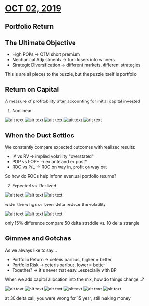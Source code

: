 # [OCT 02, 2019](https://www.tastytrade.com/tt/shows/from-theory-to-practice/episodes/portfolio-tactics-building-blocks-portfolio-return-part-one-10-02-2019)
## Portfolio Return
## The Ultimate Objective
  * High POPs -> OTM short premium
  * Mechanical Adjustments -> turn losers into winners
  * Strategic Diversification -> different markets, different strategies

 This is are all pieces to the puzzle, but the puzzle itself is portfolio
## Return on Capital
  A measure of profitability after accounting for initial capital invested
1. Nonlinear

  ![alt text](./img/06.1.png "spy")
  ![alt text](./img/06.2.png "spy")
  ![alt text](./img/06.3.png "spy")
  ![alt text](./img/06.4.png "spy")
  ![alt text](./img/06.5.png "spy")

## When the Dust Settles
 We constantly compare expected outcomes with realized results:
  * IV vs RV -> implied volatility "overstated"
  * POP vs POP* -> ex ante and ex post*
  * ROC vs P/L -> ROC on way in, profit on way out

  So how do ROCs help inform eventual portfolio returns?

2. Expected vs. Realized

  ![alt text](./img/06.b.1.png "spy")
  ![alt text](./img/06.b.2.png "spy")
  ![alt text](./img/06.b.3.png "spy")

  wider the wings or lower delta reduce the volatility

  ![alt text](./img/06.b.4.png "spy")
  ![alt text](./img/06.b.5.png "spy")
  ![alt text](./img/06.b.6.png "spy")

  only 15% difference compare 50 delta straddle vs. 10 delta strangle

## Gimmes and Gotchas
 As we always like to say...
   * Portfolio Return -> ceteris paribus, higher = better
   * Portfolio Risk -> ceteris paribus, lower = better
   * Together? -> it's never that easy...especially with BP

   When we add capital allocation into the mix, how do things change...?

  ![alt text](./img/06.c.1.png "spy")
  ![alt text](./img/06.c.2.png "spy")
  ![alt text](./img/06.c.3.png "spy")
  ![alt text](./img/06.c.4.png "spy")
  ![alt text](./img/06.c.5.png "spy")
  ![alt text](./img/06.c.6.png "spy")

  at 30 delta call, you were wrong for 15 year, still making money

